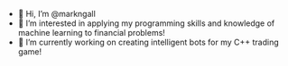 - 👋 Hi, I’m @markngall
- 👀 I’m interested in applying my programming skills and knowledge of machine learning to financial problems!
- 🌱 I’m currently working on creating intelligent bots for my C++ trading game!

<!---
markngall/markngall is a ✨ special ✨ repository because its `README.md` (this file) appears on your GitHub profile.
You can click the Preview link to take a look at your changes.
--->
